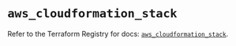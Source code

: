 # `aws_cloudformation_stack`

Refer to the Terraform Registry for docs: [`aws_cloudformation_stack`](https://registry.terraform.io/providers/hashicorp/aws/5.88.0/docs/resources/cloudformation_stack).
